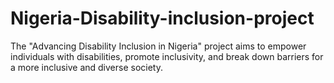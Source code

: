 # Nigeria-Disability-inclusion-project
The "Advancing Disability Inclusion in Nigeria" project aims to empower individuals with disabilities, promote inclusivity, and break down barriers for a more inclusive and diverse society.

